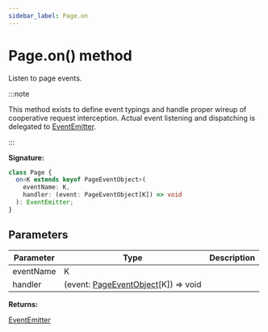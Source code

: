 ```yaml
---
sidebar_label: Page.on
---
```


# Page.on() method

Listen to page events.

:::note

This method exists to define event typings and handle proper wireup of
cooperative request interception. Actual event listening and dispatching is
delegated to [EventEmitter](./puppeteer.eventemitter.md).

:::

**Signature:**

```typescript
class Page {
  on<K extends keyof PageEventObject>(
    eventName: K,
    handler: (event: PageEventObject[K]) => void
  ): EventEmitter;
}
```

## Parameters

| Parameter | Type                                                                       | Description |
| --------- | -------------------------------------------------------------------------- | ----------- |
| eventName | K                                                                          |             |
| handler   | (event: [PageEventObject](./puppeteer.pageeventobject.md)\[K\]) =&gt; void |             |

**Returns:**

[EventEmitter](./puppeteer.eventemitter.md)
